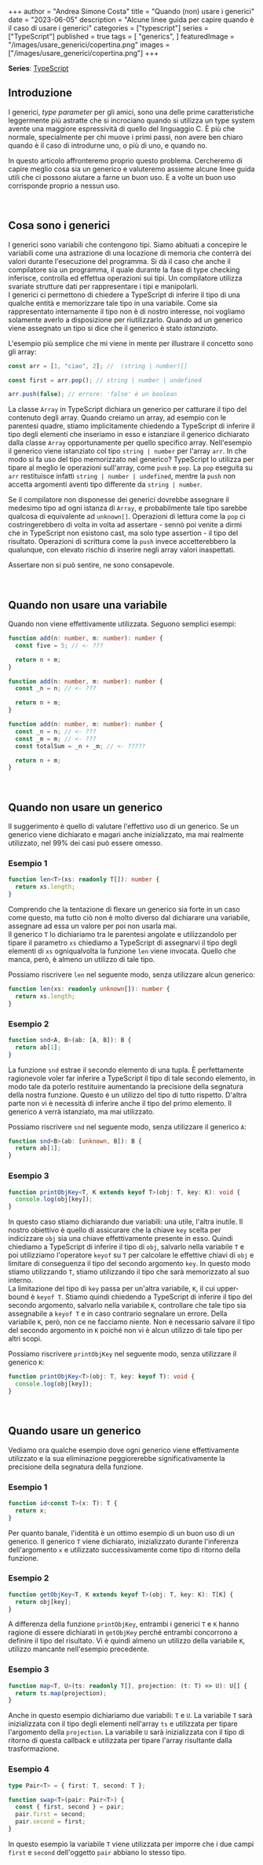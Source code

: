 +++
author = "Andrea Simone Costa"
title = "Quando (non) usare i generici"
date = "2023-06-05"
description = "Alcune linee guida per capire quando è il caso di usare i generici"
categories = ["typescript"]
series = ["TypeScript"]
published = true
tags = [
    "generics",
]
featuredImage = "/images/usare_generici/copertina.png"
images = ["/images/usare_generici/copertina.png"]
+++

__Series__: [TypeScript](/it/series/typescript/)

## Introduzione

I generici, _type parameter_ per gli amici, sono una delle prime caratteristiche leggermente più astratte che si incrociano quando si utilizza un type system avente una maggiore espressività di quello del linguaggio C. È più che normale, specialmente per chi muove i primi passi, non avere ben chiaro quando è il caso di introdurne uno, o più di uno, e quando no.

In questo articolo affronteremo proprio questo problema. Cercheremo di capire meglio cosa sia un generico e valuteremo assieme alcune linee guida utili che ci possono aiutare a farne un buon uso. E a volte un buon uso corrisponde proprio a nessun uso.

&nbsp;

## Cosa sono i generici

I generici sono variabili che contengono tipi. Siamo abituati a concepire le variabili come una astrazione di una locazione di memoria che conterrà dei valori durante l'esecuzione del programma. Si dà il caso che anche il compilatore sia un programma, il quale durante la fase di type checking inferisce, controlla ed effettua operazioni sui tipi. Un compilatore utilizza svariate strutture dati per rappresentare i tipi e manipolarli.\
I generici ci permettono di chiedere a TypeScript di inferire il tipo di una qualche entità e memorizzare tale tipo in una variabile. Come sia rappresentato internamente il tipo non è di nostro interesse, noi vogliamo solamente averlo a disposizione per riutilizzarlo. Quando ad un generico viene assegnato un tipo si dice che il generico è stato _istanziato_.

L'esempio più semplice che mi viene in mente  per illustrare il concetto sono gli array:

```ts
const arr = [1, "ciao", 2]; //  (string | number)[]

const first = arr.pop(); // string | number | undefined

arr.push(false); // errore: 'false' è un boolean
```

La classe `Array` in TypeScript dichiara un generico per catturare il tipo del contenuto degli array. Quando creiamo un array, ad esempio con le parentesi quadre, stiamo implicitamente chiedendo a TypeScript di inferire il tipo degli elementi che inseriamo in esso e istanziare il generico dichiarato dalla classe `Array` opportunamente per quello specifico array. Nell'esempio il generico viene istanziato col tipo `string | number` per l'array `arr`. In che modo si fa uso del tipo memorizzato nel generico? TypeScript lo utilizza per tipare al meglio le operazioni sull'array, come `push` e `pop`. La `pop` eseguita su `arr` restituisce infatti `string | number | undefined`, mentre la `push` non accetta argomenti aventi tipo differente da `string | number`.

Se il compilatore non disponesse dei generici dovrebbe assegnare il medesimo tipo ad ogni istanza di `Array`, e probabilmente tale tipo sarebbe qualcosa di equivalente ad `unknown[]`. Operazioni di lettura come la `pop` ci costringerebbero di volta in volta ad assertare - sennò poi venite a dirmi che in TypeScript non esistono cast, ma solo type assertion - il tipo del risultato. Operazioni di scrittura come la `push` invece accetterebbero la qualunque, con elevato rischio di inserire negli array valori inaspettati.

Assertare non si può sentire, ne sono consapevole.

&nbsp;

## Quando non usare una variabile

Quando non viene effettivamente utilizzata. Seguono semplici esempi:

```ts
function add(n: number, m: number): number {
  const five = 5; // <- ???

  return n + m;
}
```

```ts
function add(n: number, m: number): number {
  const _n = n; // <- ???

  return n + m;
}
```

```ts
function add(n: number, m: number): number {
  const _n = n; // <- ???
  const _m = m; // <- ???
  const totalSum = _n + _m; // <- ?????

  return n + m;
}
```

&nbsp;

## Quando non usare un generico

Il suggerimento è quello di valutare l'effettivo uso di un generico. Se un generico viene dichiarato e magari anche inizializzato, ma mai realmente utilizzato, nel 99% dei casi può essere omesso.

### Esempio 1

```ts
function len<T>(xs: readonly T[]): number {
  return xs.length;
}
```
Comprendo che la tentazione di flexare un generico sia forte in un caso come questo, ma tutto ciò non è molto diverso dal dichiarare una variabile, assegnare ad essa un valore per poi non usarla mai.\
Il generico `T` lo dichiariamo tra le parentesi angolate e utilizzandolo per tipare il parametro `xs` chiediamo a TypeScript di assegnarvi il tipo degli elementi di `xs` ogniqualvolta la funzione `len` viene invocata. Quello che manca, però, è almeno un utilizzo di tale tipo.

Possiamo riscrivere `len` nel seguente modo, senza utilizzare alcun generico:

```ts
function len(xs: readonly unknown[]): number {
  return xs.length;
}
```

### Esempio 2

```ts
function snd<A, B>(ab: [A, B]): B {
  return ab[1];
}
```
La funzione `snd` estrae il secondo elemento di una tupla. È perfettamente ragionevole voler far inferire a TypeScript il tipo di tale secondo elemento, in modo tale da poterlo restituire aumentando la precisione della segnatura della nostra funzione. Questo è un utilizzo del tipo di tutto rispetto. D'altra parte non vi è necessità di inferire anche il tipo del primo elemento. Il generico `A` verrà istanziato, ma mai utilizzato.

Possiamo riscrivere `snd` nel seguente modo, senza utilizzare il generico `A`:

```ts
function snd<B>(ab: [unknown, B]): B {
  return ab[1];
}
```

### Esempio 3

```ts
function printObjKey<T, K extends keyof T>(obj: T, key: K): void {
  console.log(obj[key]);
}
```

In questo caso stiamo dichiarando due variabili: una utile, l'altra inutile. Il nostro obiettivo è quello di assicurare che la chiave `key` scelta per indicizzare `obj` sia una chiave effettivamente presente in esso. Quindi chiediamo a TypeScript di inferire il tipo di `obj`, salvarlo nella variabile `T` e poi utilizziamo l'operatore `keyof` su `T` per calcolare le effettive chiavi di `obj` e limitare di conseguenza il tipo del secondo argomento `key`. In questo modo stiamo utilizzando `T`, stiamo utilizzando il tipo che sarà memorizzato al suo interno.\
La limitazione del tipo di `key` passa per un'altra variabile, `K`, il cui upper-bound è `keyof T`. Stiamo quindi chiedendo a TypeScript di inferire il tipo del secondo argomento, salvarlo nella variabile `K`, controllare che tale tipo sia assegnabile a `keyof T` e in caso contrario segnalare un errore. Della variabile `K`, però, non ce ne facciamo niente. Non è necessario salvare il tipo del secondo argomento in `K` poiché non vi è alcun utilizzo di tale tipo per altri scopi.

Possiamo riscrivere `printObjKey` nel seguente modo, senza utilizzare il generico `K`:

```ts
function printObjKey<T>(obj: T, key: keyof T): void {
  console.log(obj[key]);
}
```

&nbsp;

## Quando usare un generico

Vediamo ora qualche esempio dove ogni generico viene effettivamente utilizzato e la sua eliminazione peggiorerebbe significativamente la precisione della segnatura della funzione.

### Esempio 1

```ts
function id<const T>(x: T): T {
  return x;
}
```

Per quanto banale, l'identità è un ottimo esempio di un buon uso di un generico. Il generico `T` viene dichiarato, inizializzato durante l'inferenza dell'argomento `x` e utilizzato successivamente come tipo di ritorno della funzione.

### Esempio 2

```ts
function getObjKey<T, K extends keyof T>(obj: T, key: K): T[K] {
  return obj[key];
}
```

A differenza della funzione `printObjKey`, entrambi i generici `T` e `K` hanno ragione di essere dichiarati in `getObjKey` perché entrambi concorrono a definire il tipo del risultato. Vi è quindi almeno un utilizzo della variabile `K`, utilizzo mancante nell'esempio precedente.

### Esempio 3

```ts
function map<T, U>(ts: readonly T[], projection: (t: T) => U): U[] {
  return ts.map(projection);
}
```

Anche in questo esempio dichiariamo due variabili: `T` e `U`. La variabile `T` sarà inizializzata con il tipo degli elementi nell'array `ts` e utilizzata per tipare l'argomento della `projection`. La variabile `U` sarà inizializzata con il tipo di ritorno di questa callback e utilizzata per tipare l'array risultante dalla trasformazione.

### Esempio 4

```ts
type Pair<T> = { first: T, second: T };

function swap<T>(pair: Pair<T>) {
  const { first, second } = pair;
  pair.first = second;
  pair.second = first;
}
```

In questo esempio la variabile `T` viene utilizzata per imporre che i due campi `first` e `second` dell'oggetto `pair` abbiano lo stesso tipo.
